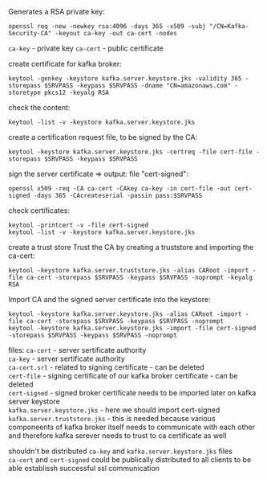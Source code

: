 Generates a RSA private key:
```
openssl req -new -newkey rsa:4096 -days 365 -x509 -subj "/CN=Kafka-Security-CA" -keyout ca-key -out ca-cert -nodes
```
`ca-key` - private key
`ca-cert` - public certificate 

create certificate for kafka broker:
```
keytool -genkey -keystore kafka.server.keystore.jks -validity 365 -storepass $SRVPASS -keypass $SRVPASS -dname "CN=amazonaws.com" -storetype pkcs12 -keyalg RSA
```
check the content:
```
keytool -list -v -keystore kafka.server.keystore.jks
```
create a certification request file, to be signed by the CA:
```
keytool -keystore kafka.server.keystore.jks -certreq -file cert-file -storepass $SRVPASS -keypass $SRVPASS
```
sign the server certificate => output: file "cert-signed":
```
openssl x509 -req -CA ca-cert -CAkey ca-key -in cert-file -out cert-signed -days 365 -CAcreateserial -passin pass:$SRVPASS
```
check certificates:
```
keytool -printcert -v -file cert-signed
keytool -list -v -keystore kafka.server.keystore.jks
```
create a trust store
Trust the CA by creating a truststore and importing the ca-cert:
```
keytool -keystore kafka.server.truststore.jks -alias CARoot -import -file ca-cert -storepass $SRVPASS -keypass $SRVPASS -noprompt -keyalg RSA
```
Import CA and the signed server certificate into the keystore:
```
keytool -keystore kafka.server.keystore.jks -alias CARoot -import -file ca-cert -storepass $SRVPASS -keypass $SRVPASS -noprompt
keytool -keystore kafka.server.keystore.jks -import -file cert-signed -storepass $SRVPASS -keypass $SRVPASS -noprompt
```
files:
`ca-cert` - server sertificate authority<br>
`ca-key`  - server sertificate authority<br>
`ca-cert.srl` - related to signing certificate - can be deleted<br>
`cert-file`   - signing certificate of our kafka broker certificate - can be deleted<br>
`cert-signed` - signed broker certificate needs to be imported later on kafka server keystore<br>
`kafka.server.keystore.jks` - here we should import cert-signed<br>
`kafka.server.truststore.jks` - this is needed because various componeents of kafka broker itself needs to communicate with each other and therefore kafka serever needs to trust to ca certificate as well<br>

shouldn't be distributed `ca-key` and `kafka.server.keystore.jks` files<br>
`ca-cert` and `cert-signed` could be publically distributed to all clients to be able establissh successful ssl communication
